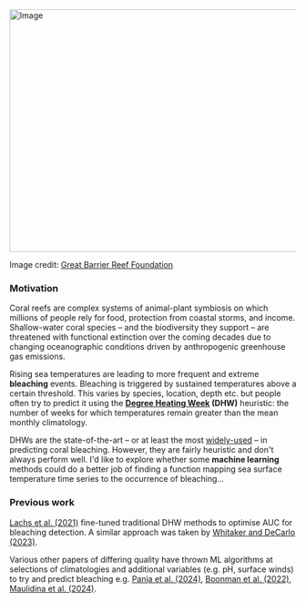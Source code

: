 <img width="1000" height="426" alt="Image" src="https://github.com/user-attachments/assets/f4b74f3a-8ccf-4659-97db-f70020548c97" />

Image credit: [Great Barrier Reef Foundation](https://www.barrierreef.org/news/explainers/what-is-coral-bleaching)


### **Motivation**
Coral reefs are complex systems of animal-plant symbiosis on which millions of people rely for food, protection from coastal storms, and income. Shallow-water coral species – and the biodiversity they support – are threatened with functional extinction over the coming decades due to changing oceanographic conditions driven by anthropogenic greenhouse gas emissions.

Rising sea temperatures are leading to more frequent and extreme **bleaching** events. Bleaching is triggered by sustained temperatures above a certain threshold. This varies by species, location, depth etc. but people often try to predict it using the **[Degree Heating Week](https://coralreefwatch.noaa.gov/product/5km/tutorial/crw10a_dhw_product.php#:~:text=The%20DHW%20shows%20how%20much,or%20exceeds%20the%20bleaching%20threshold.) (DHW)** heuristic: the number of weeks for which temperatures remain greater than the mean monthly climatology. 

DHWs are the state-of-the-art – or at least the most [widely-used](https://coralreefwatch.noaa.gov/product/5km/index_5km_dhw.php) – in predicting coral bleaching. However, they are fairly heuristic and don't always perform well. I'd like to explore whether some **machine learning** methods could do a better job of finding a function mapping sea surface temperature time series to the occurrence of bleaching...

### **Previous work**
[Lachs et al. (2021)](https://www.mdpi.com/2072-4292/13/14/2677) fine-tuned traditional DHW methods to optimise AUC for bleaching detection. A similar approach was taken by [Whitaker and DeCarlo (2023)](https://link.springer.com/article/10.1007/s00338-024-02512-w).

Various other papers of differing quality have thrown ML algorithms at selections of climatologies and additional variables (e.g. pH, surface winds) to try and predict bleaching e.g. [Panja et al. (2024)](https://www.sciencedirect.com/science/article/pii/S0048969724031498), [Boonman et al. (2022)](https://www.mdpi.com/2071-1050/14/10/6161), [Maulidina et al. (2024)](https://ieeexplore.ieee.org/document/10862345).

